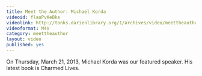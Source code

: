 ```yaml
---
title: Meet the Author: Michael Korda
videoid: flauPvKeBks
videolink: http://tonks.darienlibrary.org/1/archives/video/meettheauthor/20130321_michael_korda.m4v
videoformat: M4V
category: meettheauthor
layout: video
published: yes
---
```


On Thursday, March 21, 2013, Michael Korda was our featured speaker. His latest book is Charmed Lives. 